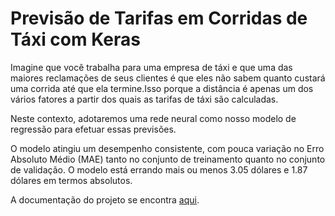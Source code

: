 # Previsão de Tarifas em Corridas de Táxi com Keras

Imagine que você trabalha para uma empresa de táxi e que uma das maiores reclamações de seus clientes é que eles não sabem quanto custará uma corrida até que ela termine.Isso porque a distância é apenas um dos vários fatores a partir dos quais as tarifas de táxi são calculadas.

Neste contexto, adotaremos uma rede neural como nosso modelo de regressão para efetuar essas previsões.

O modelo atingiu um desempenho consistente, com pouca variação no Erro Absoluto Médio (MAE) tanto no conjunto de treinamento quanto no conjunto de validação. O modelo está errando mais ou menos 3.05 dólares e 1.87 dólares em termos absolutos.

A documentação do projeto se encontra [aqui](https://medium.com/@omarca2015c/previsão-de-tarifas-em-corridas-de-táxi-com-keras-e6cfe80d3be9).

